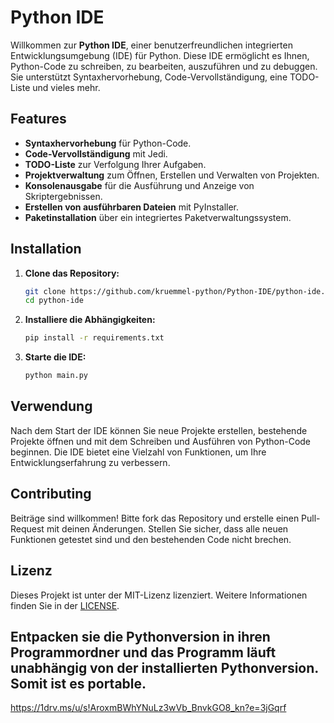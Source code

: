 # Python IDE

Willkommen zur **Python IDE**, einer benutzerfreundlichen integrierten Entwicklungsumgebung (IDE) für Python. Diese IDE ermöglicht es Ihnen, Python-Code zu schreiben, zu bearbeiten, auszuführen und zu debuggen. Sie unterstützt Syntaxhervorhebung, Code-Vervollständigung, eine TODO-Liste und vieles mehr.

## Features

- **Syntaxhervorhebung** für Python-Code.
- **Code-Vervollständigung** mit Jedi.
- **TODO-Liste** zur Verfolgung Ihrer Aufgaben.
- **Projektverwaltung** zum Öffnen, Erstellen und Verwalten von Projekten.
- **Konsolenausgabe** für die Ausführung und Anzeige von Skriptergebnissen.
- **Erstellen von ausführbaren Dateien** mit PyInstaller.
- **Paketinstallation** über ein integriertes Paketverwaltungssystem.

## Installation

1. **Clone das Repository:**

    ```bash
    git clone https://github.com/kruemmel-python/Python-IDE/python-ide.git
    cd python-ide
    ```

2. **Installiere die Abhängigkeiten:**

    ```bash
    pip install -r requirements.txt
    ```

3. **Starte die IDE:**

    ```bash
    python main.py
    ```

## Verwendung

Nach dem Start der IDE können Sie neue Projekte erstellen, bestehende Projekte öffnen und mit dem Schreiben und Ausführen von Python-Code beginnen. Die IDE bietet eine Vielzahl von Funktionen, um Ihre Entwicklungserfahrung zu verbessern.

## Contributing

Beiträge sind willkommen! Bitte fork das Repository und erstelle einen Pull-Request mit deinen Änderungen. Stellen Sie sicher, dass alle neuen Funktionen getestet sind und den bestehenden Code nicht brechen.

## Lizenz

Dieses Projekt ist unter der MIT-Lizenz lizenziert. Weitere Informationen finden Sie in der [LICENSE](LICENSE).


## Entpacken sie die Pythonversion in ihren Programmordner und das Programm läuft unabhängig von der installierten Pythonversion. Somit ist es portable.
https://1drv.ms/u/s!AroxmBWhYNuLz3wVb_BnvkGO8_kn?e=3jGqrf
